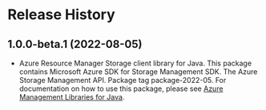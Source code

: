 # Release History

## 1.0.0-beta.1 (2022-08-05)

- Azure Resource Manager Storage client library for Java. This package contains Microsoft Azure SDK for Storage Management SDK. The Azure Storage Management API. Package tag package-2022-05. For documentation on how to use this package, please see [Azure Management Libraries for Java](https://aka.ms/azsdk/java/mgmt).
